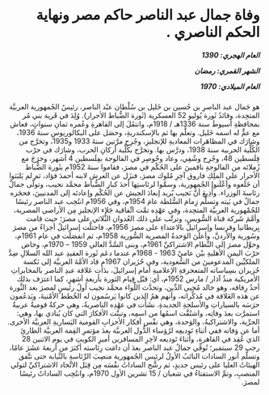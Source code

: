 <h1 dir="rtl">وفاة جمال عبد الناصر حاكم مصر ونهاية الحكم الناصري  .</h1>

<h5 dir="rtl">العام الهجري:  1390

الشهر القمري: رمضان

العام الميلادي: 1970</h5>

<p dir="rtl">هو جَمال عبد الناصرِ بن حُسين بن خَليل بن سُلْطان عبْد الناصر، رئيسُ الجُمهورية العربيَّة المتحِدة، وقائدُ ثَورة يُوليو 52 العسكرية (ثَورة الضُّباط الأحرار). وُلِدَ في قَرية بني مُر بمحافظةِ أسيوطَ سنة 1336هـ / 1918م، وانتقَلَ إلى القاهرةِ وعُمره ثمانِ سنواتٍ، فعاش مع عمٍّ له اسمه خَليل. وتعلَّم بها ثم بالإسكندريةِ، وحصَل على البكالوريوسِ سنةَ 1936، وشارَك في المظاهَرات المعاديةِ للإنجليزِ، وجُرِح مرَّتين سنةَ 1933 و1935، وتخرَّج من الكُلِّية الحربية سنةَ 1938، ودرَّس بها. وتخرَّج بكُلِّية أركانِ الحرب، وشارَك في حرْب فِلَسطين 48، وجُرِح وشُفِي، وعاد وحُوصِر في الفالوجة بفِلَسطين 4 أشهر، وخرَجَ مع زُملائه من الفالوجةِ ناقمينَ على الحُكْم في مصرَ، فقاموا سنةَ 1952م بثَورة الضُّباط الأحرار على الملِكِ فاروق آخِرِ مُلوك مصرَ، فنزَل عن العرشِ لابنه أحمدَ فؤاد، ثم لم يَلبَثوا أن خَلَعوه وأعْلَنوا الجُمهورية، وسمَّوا لرئاستِها أحدَ كبارِ الضُّباط محمَّد نجيب، وتولَّى جمالٌ رئاسةَ الوزراء. وأُذِيعَ أنَّ نَجيب يُريد إبعادَ الجيش عن الحُكْم وإعادتَه إلى المدنيينَ، فحجَزه جمالٌ في بَيته وتسلَّم زِمامَ السُّلطة عامَ 1954م، وفي 1956م انتُخِب عبد الناصر رئيسًا للجُمْهورية العربيَّة المتحِدة، وفي عهْدِه تمَّت اتِّفاقية جَلاء الإنجليزِ مِن الأراضي المصرية، وأمَّمَ شَركة قناة السُّويس، وترتَّب على ذلك العُدوان الثُّلاثي على مصرَ؛ حيث قامت بِريطانيا وفرنسا وإسرائيلُ بالاعتداءِ على مصرَ 1956م، فاحتلَّت إسرائيلُ أجزاءً من مصرَ وسُورية والأردنَّ، وأعلَنَ الوَحدةُ المصرية السُّورية 1958م، ثم انفصَلَت في عام 1961م، وحوَّل مصرَ إلى النِّظام الاشتراكيِّ 1961م، وبنى السَّدَّ العالي 1959 – 1970م، وخاض حرْبَ اليمنِ الأهليةِ بيْن عاميْ 1963 - 1968م عندما دعَم ثَورة العقيدِ عبد الله السلالِ ضِدَّ الملكيِّين المدعومينَ من السُّعودية، وفي حُزَيران 1967م قاد الأمَّةَ العربيَّة إلى نَكسة حُزيران بسِياساته المتعجرفةِ الإعلاميةِ أمام إسرائيلَ، بدَأت عَلاقة عبدِ الناصر بالمخابراتِ الأمريكية منذُ آذار / مارس 1952م، أي: قبْل قِيام الثورة بأربعةِ أشهرٍ، كما اعترَف بذلك أحدُ رِفاقه، وهو خالد مُحيي الدِّين، وتحدَّث اللِّواء محمَّد نجيب أولُ رئيسٍ لمصرَ بعد الثَّورة عن هذه العَلاقة في مُذكِّراته، وأنهم همُ الذين كانوا يَرسُمون له الخُطط الأمْنيةَ، ويَدعُمون حرَسَه بالسياراتِ والأسلحةِ الجديدةِ. نشَأَت في عهْدِه الناصريةُ، وهي حركةٌ قوميةٌ عربيةٌ استمرَّت بعدَ وفاتِه، واشتُقَّت اسمُها من اسمِه، وتبنَّت الأفكارَ التي كان يُنادي بها، وهي: الحرِّية، والاشتراكيةُ، والوَحدة، وهي نفْس أفكار الأحزابِ القومية اليَساريةِ العربيَّة الأخرى. أما عن وَفاته ففي أثناءِ تَوديعِه لرُؤساء الدُّول العربيَّة بعدَ مؤتمرِ القِمة العربيَّة الطارئِ الذي عُقِد في القاهرة، وأثناءَ تَوديعه لآخِرِ المسافرين أميرِ الكويتِ في يوم الاثنين 28 رجب 29 سبتمبر؛ تُوفِّي جمالُ عبد الناصر بعدَ أن دامَت رِئاسته أكثرَ من أربعةَ عشَرَ عامًا، وتسلَّم أنور السادات النائبُ الأولُ لرئيس الجُمهورية منصِبَ الرِّئاسةِ بالنِّيابة حتى تتَّفق الهيئاتُ العليا على رئيس جديدٍ، ثم رشَّح الساداتُ نفْسَه مِن قِبَل الاتِّحاد الاشتراكيِّ لتولي المنصبِ، وتمَّ الاستفتاءُ في شعبان / 15 تشرين الأول 1970م، وانتُخِب الساداتُ رئيسًا لمصرَ.</p></br>
